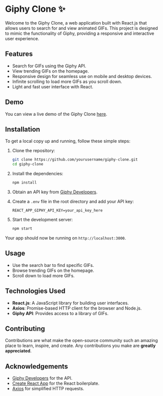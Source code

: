# Giphy Clone ✨

Welcome to the Giphy Clone, a web application built with React.js that allows users to search for and view animated GIFs. This project is designed to mimic the functionality of Giphy, providing a responsive and interactive user experience.

## Features

- Search for GIFs using the Giphy API.
- View trending GIFs on the homepage.
- Responsive design for seamless use on mobile and desktop devices.
- Infinite scrolling to load more GIFs as you scroll down.
- Light and fast user interface with React.

## Demo

You can view a live demo of the Giphy Clone [here](#https://giphy-clone-abhi.vercel.app/).

## Installation

To get a local copy up and running, follow these simple steps:

1. Clone the repository:
    ```bash
    git clone https://github.com/yourusername/giphy-clone.git
    cd giphy-clone
    ```

2. Install the dependencies:
    ```bash
    npm install
    ```

3. Obtain an API key from [Giphy Developers](https://developers.giphy.com/).

4. Create a `.env` file in the root directory and add your API key:
    ```env
    REACT_APP_GIPHY_API_KEY=your_api_key_here
    ```

5. Start the development server:
    ```bash
    npm start
    ```

Your app should now be running on `http://localhost:3000`.

## Usage

- Use the search bar to find specific GIFs.
- Browse trending GIFs on the homepage.
- Scroll down to load more GIFs.

## Technologies Used

- **React.js**: A JavaScript library for building user interfaces.
- **Axios**: Promise-based HTTP client for the browser and Node.js.
- **Giphy API**: Provides access to a library of GIFs.

## Contributing

Contributions are what make the open-source community such an amazing place to learn, inspire, and create. Any contributions you make are **greatly appreciated**.

## Acknowledgements

- [Giphy Developers](https://developers.giphy.com/) for the API.
- [Create React App](https://create-react-app.dev/) for the React boilerplate.
- [Axios](https://axios-http.com/) for simplified HTTP requests.

